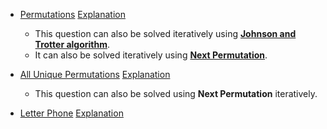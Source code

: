 * [Permutations](https://www.interviewbit.com/problems/permutations/)
  [Explanation](https://leetcode.com/problems/permutations/discuss/18360/C%2B%2B-backtracking-and-nextPermutation)<br>
  * This question can also be solved iteratively using [**Johnson and Trotter algorithm**](https://www.geeksforgeeks.org/johnson-trotter-algorithm/).
  * It can also be solved iteratively using [**Next Permutation**](https://www.interviewbit.com/problems/next-permutation/).
  
* [All Unique Permutations](https://www.interviewbit.com/problems/all-unique-permutations/)
  [Explanation](https://leetcode.com/problems/permutations-ii/discuss/18669/C%2B%2B-backtracking-and-nextPermutation)
  * This question can also be solved using **Next Permutation** iteratively.
 
* [Letter Phone](https://www.interviewbit.com/problems/letter-phone/)
  [Explanation](https://leetcode.com/problems/letter-combinations-of-a-phone-number/solution/)
  
